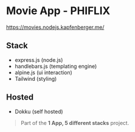 # Movie App - PHIFLIX

https://movies.nodejs.kapfenberger.me/

## Stack

- express.js (node.js)
- handlebars.js (templating engine)
- alpine.js (ui interaction)
- Tailwind (styling)

## Hosted

- Dokku (self hosted)

> Part of the **1 App, 5 different stacks** project.
